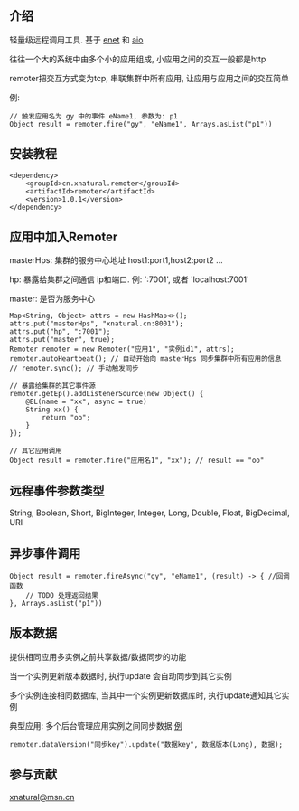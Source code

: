 ## 介绍
轻量级远程调用工具. 基于 [enet](https://gitee.com/xnat/enet) 和 [aio](https://gitee.com/xnat/aio)

往往一个大的系统中由多个小的应用组成, 小应用之间的交互一般都是http

remoter把交互方式变为tcp, 串联集群中所有应用, 让应用与应用之间的交互简单

例:
```
// 触发应用名为 gy 中的事件 eName1, 参数为: p1
Object result = remoter.fire("gy", "eName1", Arrays.asList("p1"))
```

## 安装教程
```
<dependency>
    <groupId>cn.xnatural.remoter</groupId>
    <artifactId>remoter</artifactId>
    <version>1.0.1</version>
</dependency>
```

## 应用中加入Remoter

masterHps: 集群的服务中心地址 host1:port1,host2:port2 ...

hp: 暴露给集群之间通信 ip和端口. 例: ':7001', 或者 'localhost:7001'

master: 是否为服务中心
```
Map<String, Object> attrs = new HashMap<>();
attrs.put("masterHps", "xnatural.cn:8001");
attrs.put("hp", ":7001");
attrs.put("master", true);
Remoter remoter = new Remoter("应用1", "实例id1", attrs);
remoter.autoHeartbeat(); // 自动开始向 masterHps 同步集群中所有应用的信息
// remoter.sync(); // 手动触发同步
```

```
// 暴露给集群的其它事件源
remoter.getEp().addListenerSource(new Object() {
    @EL(name = "xx", async = true)
    String xx() {
        return "oo";
    }
});

// 其它应用调用
Object result = remoter.fire("应用名1", "xx"); // result == "oo"
```
## 远程事件参数类型
String, Boolean, Short, BigInteger, Integer, Long, Double, Float, BigDecimal, URI


## 异步事件调用
```
Object result = remoter.fireAsync("gy", "eName1", (result) -> { //回调函数
    // TODO 处理返回结果
}, Arrays.asList("p1"))
```

## 版本数据
提供相同应用多实例之前共享数据/数据同步的功能

当一个实例更新版本数据时, 执行update 会自动同步到其它实例

多个实例连接相同数据库, 当其中一个实例更新数据库时, 执行update通知其它实例

典型应用: 多个后台管理应用实例之间同步数据 [例](https://gitee.com/xnat/gy/blob/rule/src/service/rule/AttrManager.groovy#L191)
```
remoter.dataVersion("同步key").update("数据key", 数据版本(Long), 数据);
```

## 参与贡献
xnatural@msn.cn
